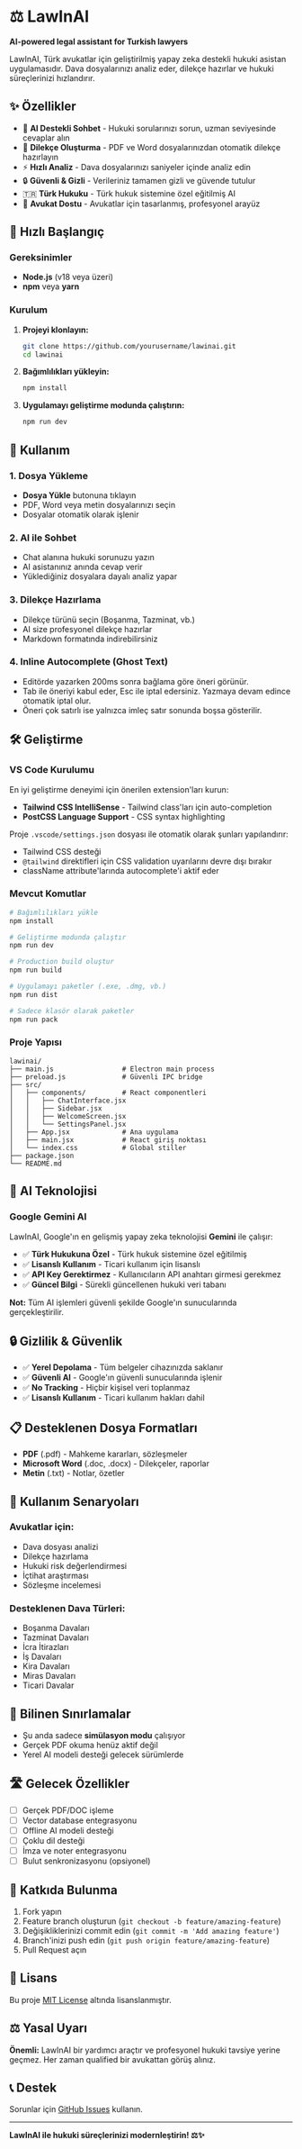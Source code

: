 # ⚖️ LawInAI

**AI-powered legal assistant for Turkish lawyers**

LawInAI, Türk avukatlar için geliştirilmiş yapay zeka destekli hukuki asistan uygulamasıdır. Dava dosyalarınızı analiz eder, dilekçe hazırlar ve hukuki süreçlerinizi hızlandırır.

## ✨ Özellikler

- 🤖 **AI Destekli Sohbet** - Hukuki sorularınızı sorun, uzman seviyesinde cevaplar alın
- 📄 **Dilekçe Oluşturma** - PDF ve Word dosyalarınızdan otomatik dilekçe hazırlayın
- ⚡ **Hızlı Analiz** - Dava dosyalarınızı saniyeler içinde analiz edin
- 🔒 **Güvenli & Gizli** - Verileriniz tamamen gizli ve güvende tutulur
- 🇹🇷 **Türk Hukuku** - Türk hukuk sistemine özel eğitilmiş AI
- 💼 **Avukat Dostu** - Avukatlar için tasarlanmış, profesyonel arayüz

## 🚀 Hızlı Başlangıç

### Gereksinimler

- **Node.js** (v18 veya üzeri)
- **npm** veya **yarn**

### Kurulum

1. **Projeyi klonlayın:**
   ```bash
   git clone https://github.com/yourusername/lawinai.git
   cd lawinai
   ```

2. **Bağımlılıkları yükleyin:**
   ```bash
   npm install
   ```

3. **Uygulamayı geliştirme modunda çalıştırın:**
   ```bash
   npm run dev
   ```

## 📱 Kullanım

### 1. Dosya Yükleme
- **Dosya Yükle** butonuna tıklayın
- PDF, Word veya metin dosyalarınızı seçin
- Dosyalar otomatik olarak işlenir

### 2. AI ile Sohbet
- Chat alanına hukuki sorunuzu yazın
- AI asistanınız anında cevap verir
- Yüklediğiniz dosyalara dayalı analiz yapar

### 3. Dilekçe Hazırlama
- Dilekçe türünü seçin (Boşanma, Tazminat, vb.)
- AI size profesyonel dilekçe hazırlar
- Markdown formatında indirebilirsiniz

### 4. Inline Autocomplete (Ghost Text)

- Editörde yazarken 200ms sonra bağlama göre öneri görünür.
- Tab ile öneriyi kabul eder, Esc ile iptal edersiniz. Yazmaya devam edince otomatik iptal olur.
- Öneri çok satırlı ise yalnızca imleç satır sonunda boşsa gösterilir.

## 🛠️ Geliştirme

### VS Code Kurulumu

En iyi geliştirme deneyimi için önerilen extension'ları kurun:
- **Tailwind CSS IntelliSense** - Tailwind class'ları için auto-completion
- **PostCSS Language Support** - CSS syntax highlighting

Proje `.vscode/settings.json` dosyası ile otomatik olarak şunları yapılandırır:
- Tailwind CSS desteği
- `@tailwind` direktifleri için CSS validation uyarılarını devre dışı bırakır
- className attribute'larında autocomplete'i aktif eder

### Mevcut Komutlar

```bash
# Bağımlılıkları yükle
npm install

# Geliştirme modunda çalıştır
npm run dev

# Production build oluştur
npm run build

# Uygulamayı paketler (.exe, .dmg, vb.)
npm run dist

# Sadece klasör olarak paketler
npm run pack
```

### Proje Yapısı

```
lawinai/
├── main.js                 # Electron main process
├── preload.js              # Güvenli IPC bridge
├── src/
│   ├── components/         # React componentleri
│   │   ├── ChatInterface.jsx
│   │   ├── Sidebar.jsx
│   │   ├── WelcomeScreen.jsx
│   │   └── SettingsPanel.jsx
│   ├── App.jsx             # Ana uygulama
│   ├── main.jsx            # React giriş noktası
│   └── index.css           # Global stiller
├── package.json
└── README.md
```

## 🤖 AI Teknolojisi

### Google Gemini AI

LawInAI, Google'ın en gelişmiş yapay zeka teknolojisi **Gemini** ile çalışır:

- ✅ **Türk Hukukuna Özel** - Türk hukuk sistemine özel eğitilmiş
- ✅ **Lisanslı Kullanım** - Ticari kullanım için lisanslı
- ✅ **API Key Gerektirmez** - Kullanıcıların API anahtarı girmesi gerekmez
- ✅ **Güncel Bilgi** - Sürekli güncellenen hukuki veri tabanı

**Not:** Tüm AI işlemleri güvenli şekilde Google'ın sunucularında gerçekleştirilir.

## 🔒 Gizlilik & Güvenlik

- ✅ **Yerel Depolama** - Tüm belgeler cihazınızda saklanır
- ✅ **Güvenli AI** - Google'ın güvenli sunucularında işlenir
- ✅ **No Tracking** - Hiçbir kişisel veri toplanmaz
- ✅ **Lisanslı Kullanım** - Ticari kullanım hakları dahil

## 📋 Desteklenen Dosya Formatları

- **PDF** (.pdf) - Mahkeme kararları, sözleşmeler
- **Microsoft Word** (.doc, .docx) - Dilekçeler, raporlar  
- **Metin** (.txt) - Notlar, özetler

## 🎯 Kullanım Senaryoları

### Avukatlar için:
- Dava dosyası analizi
- Dilekçe hazırlama
- Hukuki risk değerlendirmesi
- İçtihat araştırması
- Sözleşme incelemesi

### Desteklenen Dava Türleri:
- Boşanma Davaları
- Tazminat Davaları
- İcra İtirazları
- İş Davaları
- Kira Davaları
- Miras Davaları
- Ticari Davalar

## 🚧 Bilinen Sınırlamalar

- Şu anda sadece **simülasyon modu** çalışıyor
- Gerçek PDF okuma henüz aktif değil
- Yerel AI modeli desteği gelecek sürümlerde

## 🛣️ Gelecek Özellikler

- [ ] Gerçek PDF/DOC işleme
- [ ] Vector database entegrasyonu
- [ ] Offline AI modeli desteği
- [ ] Çoklu dil desteği
- [ ] İmza ve noter entegrasyonu
- [ ] Bulut senkronizasyonu (opsiyonel)

## 🤝 Katkıda Bulunma

1. Fork yapın
2. Feature branch oluşturun (`git checkout -b feature/amazing-feature`)
3. Değişikliklerinizi commit edin (`git commit -m 'Add amazing feature'`)
4. Branch'inizi push edin (`git push origin feature/amazing-feature`)
5. Pull Request açın

## 📄 Lisans

Bu proje [MIT License](LICENSE) altında lisanslanmıştır.

## ⚖️ Yasal Uyarı

**Önemli:** LawInAI bir yardımcı araçtır ve profesyonel hukuki tavsiye yerine geçmez. Her zaman qualified bir avukattan görüş alınız.

## 📞 Destek

Sorunlar için [GitHub Issues](https://github.com/yourusername/lawinai/issues) kullanın.

---

**LawInAI ile hukuki süreçlerinizi modernleştirin! ⚖️✨** 